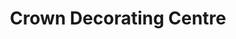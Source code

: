 ---
title: "Crown Decorating Centre"
url: /banbury/crown-decorating-centre/
shop: interior decoration
---